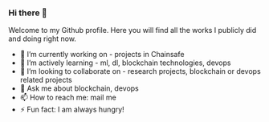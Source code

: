 <!--
**ajoydas/ajoydas** is a ✨ _special_ ✨ repository because its `README.md` (this file) appears on your GitHub profile.

Here are some ideas to get you started:

- 🔭 I’m currently working on ...
- 🌱 I’m currently learning ...
- 👯 I’m looking to collaborate on ...
- 🤔 I’m looking for help with ...
- 💬 Ask me about ...
- 📫 How to reach me: ...
- 😄 Pronouns: ...
- ⚡ Fun fact: ...
-->

### Hi there 👋
Welcome to my Github profile. Here you will find all the works I publicly did and doing right now.
- 🔭 I’m currently working on - projects in Chainsafe
- 🌱 I’m actively learning - ml, dl, blockchain technologies, devops
- 👯 I’m looking to collaborate on - research projects, blockchain or devops related projects
- 💬 Ask me about blockchain, devops
- 📫 How to reach me: mail me
- ⚡ Fun fact: I am always hungry!
